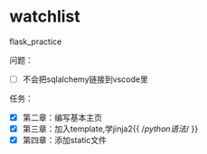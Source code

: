 # watchlist
flask_practice

问题：
- [ ] 不会把sqlalchemy链接到vscode里

任务：
- [x] 第二章：编写基本主页
- [x] 第三章：加入template,学jinja2{{ /*python语法*/ }}
- [x] 第四章：添加static文件
